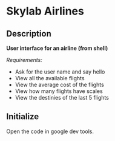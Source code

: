 # Skylab Airlines

## Description
**User interface for an airline (from shell)**



_Requirements:_

* Ask for the user name and say hello
* View all the available flights
* View the average cost of the flights
* View how many flights have scales
* View the destinies of the last 5 flights

## Initialize

Open the code in google dev tools.


